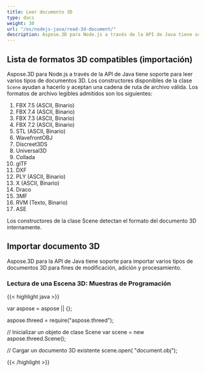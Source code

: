 ```yaml
---
title: Leer documento 3D
type: docs
weight: 30
url: "/es/nodejs-java/read-3d-document/"
description: Aspose.3D para Node.js a través de la API de Java tiene soporte para leer varios tipos de documentos 3D.
---
```


## **Lista de formatos 3D compatibles (importación)**
Aspose.3D para Node.js a través de la API de Java tiene soporte para leer varios tipos de documentos 3D. Los constructores disponibles de la clase `Scene` ayudan a hacerlo y aceptan una cadena de ruta de archivo válida. Los formatos de archivo legibles admitidos son los siguientes:

1. FBX 7.5 (ASCII, Binario)
1. FBX 7.4 (ASCII, Binario)
1. FBX 7.3 (ASCII, Binario)
1. FBX 7.2 (ASCII, Binario)
1. STL (ASCII, Binario)
1. WavefrontOBJ
1. Discreet3DS
1. Universal3D
1. Collada
1. glTF
1. DXF
1. PLY (ASCII, Binario)
1. X (ASCII, Binario)
1. Draco
1. 3MF
1. RVM (Texto, Binario)
1. ASE

Los constructores de la clase Scene detectan el formato del documento 3D internamente.
## **Importar documento 3D**
Aspose.3D para la API de Java tiene soporte para importar varios tipos de documentos 3D para fines de modificación, adición y procesamiento.
### **Lectura de una Escena 3D: Muestras de Programación**

{{< highlight java >}}

var aspose = aspose || {};

aspose.threed = require("aspose.threed");

// Inicializar un objeto de clase Scene
var scene = new aspose.threed.Scene();

// Cargar un documento 3D existente
scene.open( "document.obj");

{{< /highlight >}}